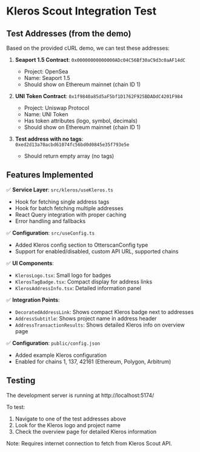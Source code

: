 # Kleros Scout Integration Test

## Test Addresses (from the demo)

Based on the provided cURL demo, we can test these addresses:

1. **Seaport 1.5 Contract**: `0x00000000000000ADc04C56Bf30aC9d3c0aAF14dC`
   - Project: OpenSea
   - Name: Seaport 1.5
   - Should show on Ethereum mainnet (chain ID 1)

2. **UNI Token Contract**: `0x1f9840a85d5aF5bf1D1762F925BDADdC4201F984`
   - Project: Uniswap Protocol
   - Name: UNI Token
   - Has token attributes (logo, symbol, decimals)
   - Should show on Ethereum mainnet (chain ID 1)

3. **Test address with no tags**: `0xed2d13a70acbd61074fc56bd0d0845e35f793e5e`
   - Should return empty array (no tags)

## Features Implemented

✅ **Service Layer**: `src/kleros/useKleros.ts`

- Hook for fetching single address tags
- Hook for batch fetching multiple addresses
- React Query integration with proper caching
- Error handling and fallbacks

✅ **Configuration**: `src/useConfig.ts`

- Added Kleros config section to OtterscanConfig type
- Support for enabled/disabled, custom API URL, supported chains

✅ **UI Components**:

- `KlerosLogo.tsx`: Small logo for badges
- `KlerosTagBadge.tsx`: Compact display for address links
- `KlerosAddressInfo.tsx`: Detailed information panel

✅ **Integration Points**:

- `DecoratedAddressLink`: Shows compact Kleros badge next to addresses
- `AddressSubtitle`: Shows project name in address header
- `AddressTransactionResults`: Shows detailed Kleros info on overview page

✅ **Configuration**: `public/config.json`

- Added example Kleros configuration
- Enabled for chains 1, 137, 42161 (Ethereum, Polygon, Arbitrum)

## Testing

The development server is running at http://localhost:5174/

To test:

1. Navigate to one of the test addresses above
2. Look for the Kleros logo and project name
3. Check the overview page for detailed Kleros information

Note: Requires internet connection to fetch from Kleros Scout API.
